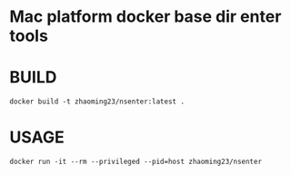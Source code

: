 Mac platform docker base dir enter tools
========================================

# BUILD

``` shell
docker build -t zhaoming23/nsenter:latest .
```

# USAGE

``` shell
docker run -it --rm --privileged --pid=host zhaoming23/nsenter
```
